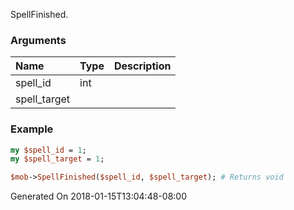 SpellFinished.
### Arguments
**Name**|**Type**|**Description**
:---|:---|:---
spell_id|int|
spell_target||

### Example

```perl
my $spell_id = 1;
my $spell_target = 1;

$mob->SpellFinished($spell_id, $spell_target); # Returns void
```


Generated On 2018-01-15T13:04:48-08:00